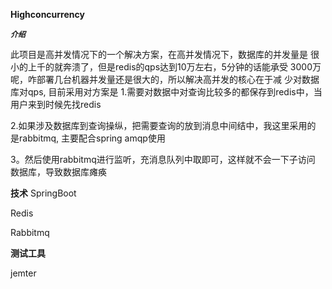 **Highconcurrency**

**_`介绍`_**

此项目是高并发情况下的一个解决方案，在高并发情况下，数据库的并发量是
很小的上千的就奔溃了，但是redis的qps达到10万左右，5分钟的话能承受
3000万呢，咋部署几台机器并发量还是很大的，所以解决高并发的核心在于减
少对数据库对qps, 目前采用对方案是
1.需要对数据中对查询比较多的都保存到redis中，当用户来到时候先找redis

2.如果涉及数据库到查询操纵，把需要查询的放到消息中间结中，我这里采用的
是rabbitmq, 主要配合spring amqp使用

3。然后使用rabbitmq进行监听，充消息队列中取即可，这样就不会一下子访问
数据库，导致数据库瘫痪

**技术**
SpringBoot

Redis

Rabbitmq

**测试工具**

jemter



